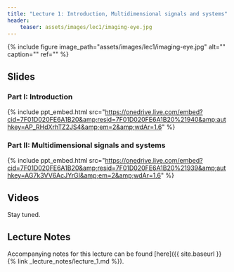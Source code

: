```yaml
---
title: "Lecture 1: Introduction, Multidimensional signals and systems"
header:
    teaser: assets/images/lec1/imaging-eye.jpg
---
```



{% include figure
image_path="assets/images/lec1/imaging-eye.jpg"
alt="" caption="" ref=""
%}

## Slides


### Part I: Introduction

{% include ppt_embed.html
src="https://onedrive.live.com/embed?cid=7F01D020FE6A1B20&amp;resid=7F01D020FE6A1B20%21940&amp;authkey=AP_RHdXrhTZ2JS4&amp;em=2&amp;wdAr=1.6" %}

### Part II: Multidimensional signals and systems

{% include ppt_embed.html
src="https://onedrive.live.com/embed?cid=7F01D020FE6A1B20&amp;resid=7F01D020FE6A1B20%21939&amp;authkey=AG7k3VV6AcJYrGI&amp;em=2&amp;wdAr=1.6" %}

## Videos

Stay tuned.

## Lecture Notes

Accompanying notes for this lecture can be found [here]({{ site.baseurl }}{% link _lecture_notes/lecture_1.md %}).